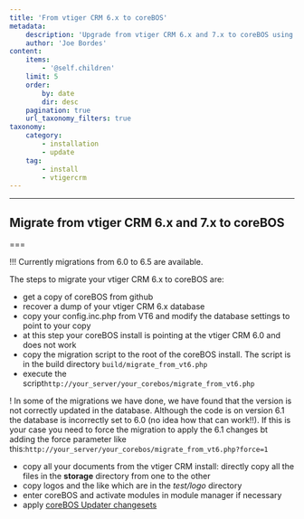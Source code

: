 ```yaml
---
title: 'From vtiger CRM 6.x to coreBOS'
metadata:
    description: 'Upgrade from vtiger CRM 6.x and 7.x to coreBOS using coreBOS Updater'
    author: 'Joe Bordes'
content:
    items:
        - '@self.children'
    limit: 5
    order:
        by: date
        dir: desc
    pagination: true
    url_taxonomy_filters: true
taxonomy:
    category:
        - installation
        - update
    tag:
        - install
        - vtigercrm
---
```

---
## Migrate from vtiger CRM 6.x and 7.x to coreBOS

===

 !!! Currently migrations from 6.0 to 6.5 are available.

The steps to migrate your vtiger CRM 6.x to coreBOS are:

- get a copy of coreBOS from github
- recover a dump of your vtiger CRM 6.x database
- copy your config.inc.php from VT6 and modify the database settings to point to your copy
- at this step your coreBOS install is pointing at the vtiger CRM 6.0 and does not work
- copy the migration script to the root of the coreBOS install. The script is in the build directory `build/migrate_from_vt6.php`
- execute the script`http://your_server/your_corebos/migrate_from_vt6.php`

 ! In some of the migrations we have done, we have found that the version is not correctly updated in the database. Although the code is on version 6.1 the database is incorrectly set to 6.0 (no idea how that can work!!). If this is your case you need to force the migration to apply the 6.1 changes bt adding the force parameter like this:`http://your_server/your_corebos/migrate_from_vt6.php?force=1`
- copy all your documents from the vtiger CRM install: directly copy all the files in the **storage** directory from one to the other
- copy logos and the like which are in the *test/logo* directory
- enter coreBOS and activate modules in module manager if necessary
- apply [coreBOS Updater changesets](/en/devel/corebosupdater)
